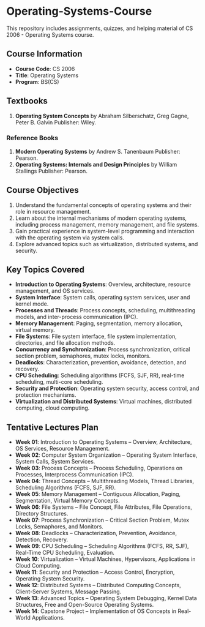 # Operating-Systems-Course
This repository includes assignments, quizzes, and helping material of CS 2006 - Operating Systems course.

## Course Information

- **Course Code**: CS 2006
- **Title**: Operating Systems
- **Program**: BS(CS)

## Textbooks

1. **Operating System Concepts** by Abraham Silberschatz, Greg Gagne, Peter B. Galvin
Publisher: Wiley.

### Reference Books

1. **Modern Operating Systems** by Andrew S. Tanenbaum
Publisher: Pearson.
2. **Operating Systems: Internals and Design Principles** by William Stallings
Publisher: Pearson.

## Course Objectives

1. Understand the fundamental concepts of operating systems and their role in resource management.
2. Learn about the internal mechanisms of modern operating systems, including process management, memory management, and file systems.
3. Gain practical experience in system-level programming and interaction with the operating system via system calls.
4. Explore advanced topics such as virtualization, distributed systems, and security.

## Key Topics Covered

- **Introduction to Operating Systems**: Overview, architecture, resource management, and OS services.
- **System Interface**: System calls, operating system services, user and kernel mode.
- **Processes and Threads**: Process concepts, scheduling, multithreading models, and inter-process communication (IPC).
- **Memory Management**: Paging, segmentation, memory allocation, virtual memory.
- **File Systems**: File system interface, file system implementation, directories, and file allocation methods.
- **Concurrency and Synchronization**: Process synchronization, critical section problem, semaphores, mutex locks, monitors.
- **Deadlocks**: Characterization, prevention, avoidance, detection, and recovery.
- **CPU Scheduling**: Scheduling algorithms (FCFS, SJF, RR), real-time scheduling, multi-core scheduling.
- **Security and Protection**: Operating system security, access control, and protection mechanisms.
- **Virtualization and Distributed Systems**: Virtual machines, distributed computing, cloud computing.

## Tentative Lectures Plan

- **Week 01**: Introduction to Operating Systems – Overview, Architecture, OS Services, Resource Management.
- **Week 02**: Computer System Organization – Operating System Interface, System Calls, System Services.
- **Week 03**: Process Concepts – Process Scheduling, Operations on Processes, Interprocess Communication (IPC).
- **Week 04**: Thread Concepts – Multithreading Models, Thread Libraries, Scheduling Algorithms (FCFS, SJF, RR).
- **Week 05**: Memory Management – Contiguous Allocation, Paging, Segmentation, Virtual Memory Concepts.
- **Week 06**: File Systems – File Concept, File Attributes, File Operations, Directory Structures.
- **Week 07**: Process Synchronization – Critical Section Problem, Mutex Locks, Semaphores, and Monitors.
- **Week 08**: Deadlocks – Characterization, Prevention, Avoidance, Detection, Recovery.
- **Week 09**: CPU Scheduling – Scheduling Algorithms (FCFS, RR, SJF), Real-Time CPU Scheduling, Evaluation.
- **Week 10**: Virtualization – Virtual Machines, Hypervisors, Applications in Cloud Computing.
- **Week 11**: Security and Protection – Access Control, Encryption, Operating System Security.
- **Week 12**: Distributed Systems – Distributed Computing Concepts, Client-Server Systems, Message Passing.
- **Week 13**: Advanced Topics – Operating System Debugging, Kernel Data Structures, Free and Open-Source Operating Systems.
- **Week 14**: Capstone Project – Implementation of OS Concepts in Real-World Applications.

